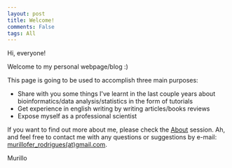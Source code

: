 ```yaml
---
layout: post
title: Welcome!
comments: False
tags: All
---
```


Hi, everyone!

Welcome to my personal webpage/blog :)

This page is going to be used to accomplish three main purposes:

* Share with you some things I've learnt in the last couple years about bioinformatics/data analysis/statistics in the form of tutorials
* Get experience in english writing by writing articles/books reviews
* Expose myself as a professional scientist

If you want to find out more about me, please check the [About](mufernando.github.io/about/) session. Ah, and feel free to contact me with any questions or suggestions by e-mail: <a href="mailto:murillofer.rodrigues@gmail.com">murillofer_rodrigues(at)gmail.com</a>.

Murillo

